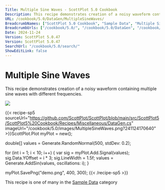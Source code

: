 ```yaml
---
Title: Multiple Sine Waves - ScottPlot 5.0 Cookbook
Description: This recipe demonstrates creation of a noisy waveform containing multiple sine waves with different frequencies.
URL: /cookbook/5.0/DataGen/MultipleSineWaves/
BreadcrumbNames: ["ScottPlot 5.0 Cookbook", "Sample Data", "Multiple Sine Waves"]
BreadcrumbUrls: ["/cookbook/5.0/", "/cookbook/5.0/DataGen", "/cookbook/5.0/DataGen/MultipleSineWaves"]
Date: 2024-11-24
Version: ScottPlot 5.0.47
Version: ScottPlot 5.0.47
SearchUrl: "/cookbook/5.0/search/"
ShowEditLink: false
---
```



<div class='d-flex align-items-center mt-5'>
<h1 class='me-2 text-dark my-0 border-0'>Multiple Sine Waves</h1>
</div>

This recipe demonstrates creation of a noisy waveform containing multiple sine waves with different frequencies.

[![](/cookbook/5.0/images/MultipleSineWaves.png?241124170640)](/cookbook/5.0/images/MultipleSineWaves.png?241124170640)

{{< recipe-sp5 sourceUrl="https://github.com/ScottPlot/ScottPlot/blob/main/src/ScottPlot5/ScottPlot5%20Cookbook/Recipes/Miscellaneous/DataGen.cs" imageUrl="/cookbook/5.0/images/MultipleSineWaves.png?241124170640" >}}ScottPlot.Plot myPlot = new();

double[] values = Generate.RandomNormal(500, stdDev: 0.2);

for (int i = 1; i &lt; 10; i++)
{
    var sig = myPlot.Add.Signal(values);
    sig.Data.YOffset = i * 3;
    sig.LineWidth = 1.5f;
    values = Generate.AddSin(values, oscillations: i);
}

myPlot.SavePng("demo.png", 400, 300);
{{< /recipe-sp5 >}}

<div class='my-5 text-center'>This recipe is one of many in the <a href='/cookbook/5.0/DataGen'>Sample Data</a> category</div>


